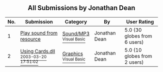 ﻿<div align="center">

## All Submissions by Jonathan Dean

</div>

No.  | Submission | Category | By   | User Rating
---- | ---------- | -------- | ---- | -----------
1 | [Play sound from resource<br />](https://github.com/Planet-Source-Code/jonathan-dean-play-sound-from-resource__1-44097) | [Sound/MP3<br /><sup>Visual Basic</sup>](../ByCategory/sound-mp3__1-45.md) | Jonathan Dean | 5.0 (30 globes from 6 users)
2 | [Using Cards\.dll<br /><sup>2003-03-20 17:51:02</sup>](https://github.com/Planet-Source-Code/jonathan-dean-using-cards-dll__1-44134) | [Graphics<br /><sup>Visual Basic</sup>](../ByCategory/graphics__1-46.md) | Jonathan Dean | 5.0 (10 globes from 2 users)
